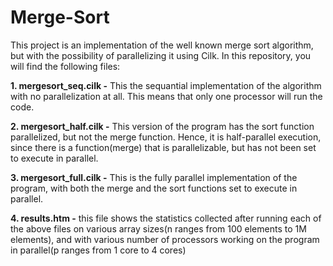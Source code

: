 # Merge-Sort
This project is an implementation of the well known merge sort algorithm, but with the possibility of parallelizing it using Cilk. In this repository, you will find the following files:

**1. mergesort_seq.cilk -** This the sequantial implementation of the algorithm with no parallelization at all. This means that only one processor will run the code.

**2. mergesort_half.cilk -** This version of the program has the sort function parallelized, but not the merge function. Hence, it is half-parallel execution, since there is a function(merge) that is parallelizable, but has not been set to execute in parallel. 

**3. mergesort_full.cilk -** This is the fully parallel implementation of the program, with both the merge and the sort functions set to execute in parallel.

**4. results.htm -** this file shows the statistics collected after running each of the above files on various array sizes(n ranges from 100 elements to 1M elements), and with various number of processors working on the program in parallel(p ranges from 1 core to 4 cores)


